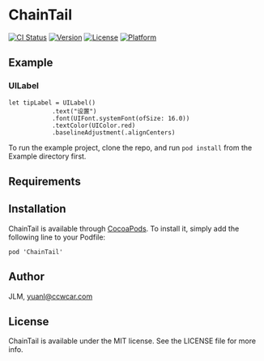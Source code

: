 # ChainTail

[![CI Status](https://img.shields.io/travis/yuantrybest/ChainTail.svg?style=flat)](https://travis-ci.org/yuantrybest/ChainTail)
[![Version](https://img.shields.io/cocoapods/v/ChainTail.svg?style=flat)](https://cocoapods.org/pods/ChainTail)
[![License](https://img.shields.io/cocoapods/l/ChainTail.svg?style=flat)](https://cocoapods.org/pods/ChainTail)
[![Platform](https://img.shields.io/cocoapods/p/ChainTail.svg?style=flat)](https://cocoapods.org/pods/ChainTail)

## Example

### UILabel

```
let tipLabel = UILabel()
            .text("设置")
            .font(UIFont.systemFont(ofSize: 16.0))
            .textColor(UIColor.red)
            .baselineAdjustment(.alignCenters)
```

To run the example project, clone the repo, and run `pod install` from the Example directory first.

## Requirements

## Installation

ChainTail is available through [CocoaPods](https://cocoapods.org). To install
it, simply add the following line to your Podfile:

```
pod 'ChainTail'
```

## Author

JLM, yuanl@ccwcar.com

## License

ChainTail is available under the MIT license. See the LICENSE file for more info.
